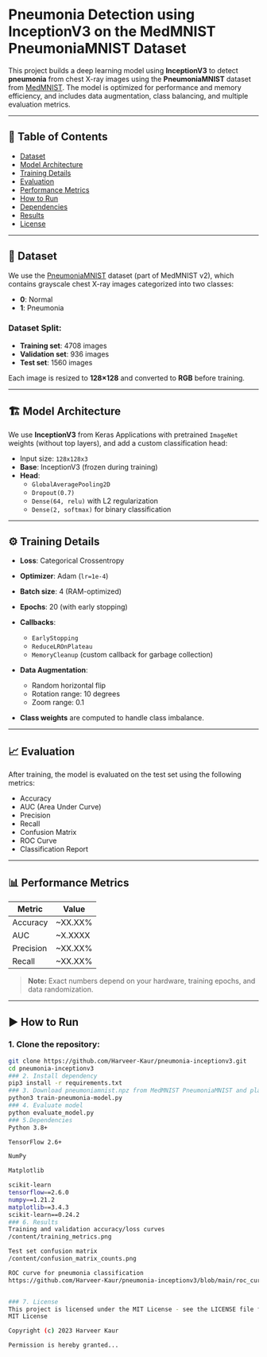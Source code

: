 # Pneumonia Detection using InceptionV3 on the MedMNIST PneumoniaMNIST Dataset

This project builds a deep learning model using **InceptionV3** to detect **pneumonia** from chest X-ray images using the **PneumoniaMNIST** dataset from [MedMNIST](https://medmnist.com/). The model is optimized for performance and memory efficiency, and includes data augmentation, class balancing, and multiple evaluation metrics.

---

## 📌 Table of Contents

- [Dataset](#dataset)
- [Model Architecture](#model-architecture)
- [Training Details](#training-details)
- [Evaluation](#evaluation)
- [Performance Metrics](#performance-metrics)
- [How to Run](#how-to-run)
- [Dependencies](#dependencies)
- [Results](#results)
- [License](#license)

---

## 🧠 Dataset

We use the [PneumoniaMNIST](https://medmnist.com/) dataset (part of MedMNIST v2), which contains grayscale chest X-ray images categorized into two classes:

- **0**: Normal  
- **1**: Pneumonia

### Dataset Split:

- **Training set**: 4708 images  
- **Validation set**: 936 images  
- **Test set**: 1560 images

Each image is resized to **128×128** and converted to **RGB** before training.

---

## 🏗️ Model Architecture

We use **InceptionV3** from Keras Applications with pretrained `ImageNet` weights (without top layers), and add a custom classification head:

- Input size: `128x128x3`
- **Base**: InceptionV3 (frozen during training)
- **Head**:
  - `GlobalAveragePooling2D`
  - `Dropout(0.7)`
  - `Dense(64, relu)` with L2 regularization
  - `Dense(2, softmax)` for binary classification

---

## ⚙️ Training Details

- **Loss**: Categorical Crossentropy
- **Optimizer**: Adam (`lr=1e-4`)
- **Batch size**: 4 (RAM-optimized)
- **Epochs**: 20 (with early stopping)
- **Callbacks**:
  - `EarlyStopping`
  - `ReduceLROnPlateau`
  - `MemoryCleanup` (custom callback for garbage collection)
- **Data Augmentation**:
  - Random horizontal flip
  - Rotation range: 10 degrees
  - Zoom range: 0.1

- **Class weights** are computed to handle class imbalance.

---

## 📈 Evaluation

After training, the model is evaluated on the test set using the following metrics:

- Accuracy
- AUC (Area Under Curve)
- Precision
- Recall
- Confusion Matrix
- ROC Curve
- Classification Report

---

## 📊 Performance Metrics

| Metric     | Value     |
|------------|-----------|
| Accuracy   | ~XX.XX%   |
| AUC        | ~X.XXXX   |
| Precision  | ~XX.XX%   |
| Recall     | ~XX.XX%   |

> **Note:** Exact numbers depend on your hardware, training epochs, and data randomization.

---

## ▶️ How to Run

### 1. Clone the repository:

```bash
git clone https://github.com/Harveer-Kaur/pneumonia-inceptionv3.git
cd pneumonia-inceptionv3
### 2. Install dependency 
pip3 install -r requirements.txt
### 3. Download pneumoniamnist.npz from MedMNIST PneumoniaMNIST and place it in the project root.
python3 train-pneumonia-model.py
### 4. Evaluate model
python evaluate_model.py
### 5.Dependencies
Python 3.8+

TensorFlow 2.6+

NumPy

Matplotlib

scikit-learn
tensorflow==2.6.0
numpy==1.21.2
matplotlib==3.4.3
scikit-learn==0.24.2
### 6. Results
Training and validation accuracy/loss curves
/content/training_metrics.png

Test set confusion matrix
/content/confusion_matrix_counts.png

ROC curve for pneumonia classification
https://github.com/Harveer-Kaur/pneumonia-inceptionv3/blob/main/roc_curve.png


### 7. License
This project is licensed under the MIT License - see the LICENSE file for details.
MIT License

Copyright (c) 2023 Harveer Kaur

Permission is hereby granted...




